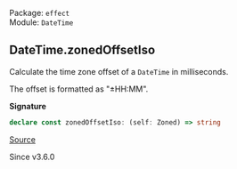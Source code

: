 Package: `effect`<br />
Module: `DateTime`<br />

## DateTime.zonedOffsetIso

Calculate the time zone offset of a `DateTime` in milliseconds.

The offset is formatted as "±HH:MM".

**Signature**

```ts
declare const zonedOffsetIso: (self: Zoned) => string
```

[Source](https://github.com/Effect-TS/effect/tree/main/packages/effect/src/DateTime.ts#L843)

Since v3.6.0